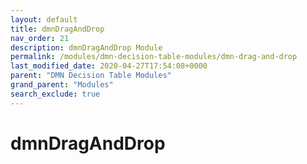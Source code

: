 ```yaml
---
layout: default
title: dmnDragAndDrop
nav_order: 21
description: dmnDragAndDrop Module
permalink: /modules/dmn-decision-table-modules/dmn-drag-and-drop
last_modified_date: 2020-04-27T17:54:08+0000
parent: "DMN Decision Table Modules"
grand_parent: "Modules"
search_exclude: true
---
```


# dmnDragAndDrop
